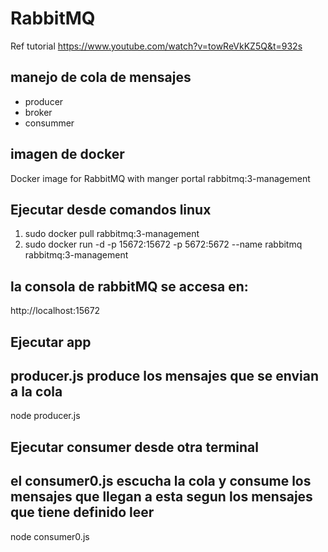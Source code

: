 # RabbitMQ
Ref tutorial
https://www.youtube.com/watch?v=towReVkKZ5Q&t=932s


## manejo de cola de mensajes
- producer
- broker
- consummer

## imagen de docker
Docker image for RabbitMQ with manger portal rabbitmq:3-management


## Ejecutar desde comandos linux
1. sudo docker pull rabbitmq:3-management
2. sudo docker run -d -p 15672:15672 -p 5672:5672 --name rabbitmq rabbitmq:3-management

## la consola de rabbitMQ se accesa en:
http://localhost:15672

## Ejecutar app 
## producer.js produce los mensajes que se envian a la cola
node producer.js


## Ejecutar consumer desde otra terminal
## el consumer0.js escucha la cola y consume los mensajes que llegan a esta segun los mensajes que tiene definido leer
node consumer0.js

